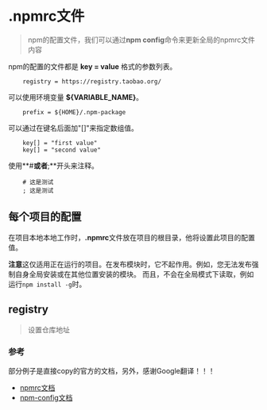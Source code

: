 # .npmrc文件
> npm的配置文件，我们可以通过**npm config**命令来更新全局的npmrc文件内容

npm的配置的文件都是 **key = value** 格式的参数列表。
```
	registry = https://registry.taobao.org/
```

可以使用环境变量 **${VARIABLE_NAME}**。
```
	prefix = ${HOME}/.npm-package
```

可以通过在键名后面加"[]"来指定数组值。
```
	key[] = "first value"
	key[] = "second value"
```

使用**#**或者**;**开头来注释。
```
	# 这是测试
	; 这是测试
```

## 每个项目的配置
在项目本地本地工作时，**.npmrc**文件放在项目的根目录，他将设置此项目的配置值。

**注意**这仅适用正在运行的项目。在发布模块时，它不起作用。例如，您无法发布强制自身全局安装或在其他位置安装的模块。
而且，不会在全局模式下读取，例如运行`npm install -g`时。

## registry
> 设置仓库地址

### 参考
部分例子是直接copy的官方的文档，另外，感谢Google翻译！！！
* [npmrc文档](https://docs.npmjs.com/files/npmrc)
* [npm-config文档](https://docs.npmjs.com/misc/config)
